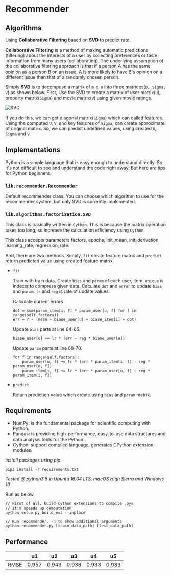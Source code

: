 # Recommender

## Algorithms

Using **Collaborative Filtering** based on **SVD** to predict rate. 

**Collaborative Filtering** is a method of making automatic predictions (filtering) about the interests of a user by collecting preferences or taste information from many users (collaborating). The underlying assumption of the collaborative filtering approach is that if a person *A* has the same opinion as a person *B* on an issue, A is more likely to have B's opinion on a different issue than that of a randomly chosen person. 

Simply **SVD** is to decompose a matrix of `m x n` into three matrices(`U, Sigma, V`) as shown below. First, Use the SVD to create a matrix of user matrix(`U`), property matrix(`Sigma`) and movie matrix(`V`) using given movie ratings.

![SVD](C:\Users\maybe\Documents\Workspace\ITE4005\assignment4\images\SVD.png)

If you do this, we can get diagonal matrix(`Sigma`) which can called features. Using the computed `U`, `V`, and  key features of `Sigma`, can create approximate of original matrix. So, we can predict undefined values, using created `U`, `Sigma` and `V`.

## Implementations

Python is a simple language that is easy enough to understand directly. So it's not difficult to see and understand the code right away. But here are tips for Python beginners.

### `lib.recommender.Recommender`

Default recommender class. You can choose which algorithm to use for the recommender system, but only SVD is currently implemented.

### `lib.algorithms.factorization.SVD`

This class is basically written in `Cython`. This is because the matrix operation takes too long, so increase the calculation efficiency using `Cython`.

This class accepts parameters factors, epochs, init_mean, init_derivation, learning_rate, regression_rate.

And, there are two methods. Simply, `fit` create feature matrix and `predict` return predicted value using created feature matrix.

- `fit`

  Train with train data. Create `bias` and `param` of each user, item. `unique` is indexer to compress given data. Caculate `dot` and `error` to update `bias` and `param`. `lr` and `reg` is rate of update values.

  Calculate current errors

  ```
  dot = sum(param_item[i, f] * param_user[u, f] for f in range(self.factors))
  err = r - (mean + biase_user[u] + biase_item[i] + dot)
  ```

  Update `bias` parts at line 64-65.

  ```
  biase_user[u] += lr * (err - reg * biase_user[u])
  ```

  Update `param` parts at line 68-70.

  ```
  for f in range(self.factors):
      param_user[u, f] += lr * (err * param_item[i, f] - reg * param_user[u, f])
      param_item[i, f] += lr * (err * param_user[u, f] - reg * param_item[i, f])
  ```



- `predict`

  Return prediction value which create using `bias` and `param` matrix.

## Requirements

- NumPy: is the fundamental package for scientific computing with Python.
- Pandas: is providing high-performance, easy-to-use data structures and data analysis tools for the Python.
- Cython: support compiled language, generates CPython extension modules.

*install packages using pip*
```
pip3 install -r requirements.txt
```

*Tested @ python3.5 in Ubuntu 16.04 LTS, macOS High Sierra and Windows 10*

Run as below
```
// First of all, build Cython extensions to compile .pyx
// It's speeds up computation
python setup.py build_ext --inplace

// Run recommender, -h to show additional arguments
python recommender.py [train_data_path] [test_data_path]
```

## Performance

|      | u1    | u2    | u3    | u4    | u5    |
| ---- | ----- | ----- | ----- | ----- | ----- |
| RMSE | 0.957 | 0.943 | 0.936 | 0.933 | 0.933 |
